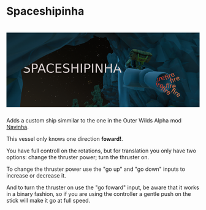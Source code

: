 # Spaceshipinha

# ![Spaceshipinha](pictures/shipinha.png)

Adds a custom ship simmilar to the one in the Outer Wilds Alpha mod [Navinha](https://github.com/ShoosGun/Navinha).

This vessel only knows one direction **foward!**. 

You have full controll on the rotations, but for translation you only have two options: change the thruster power; turn the thruster on. 

To change the thruster power use the "go up" and "go down" inputs to increase or decrease it. 

And to turn the thruster on use the "go foward" input, be aware that it works in a binary fashion, so if you are using the controller a gentle push on the stick will make it go at full speed.
